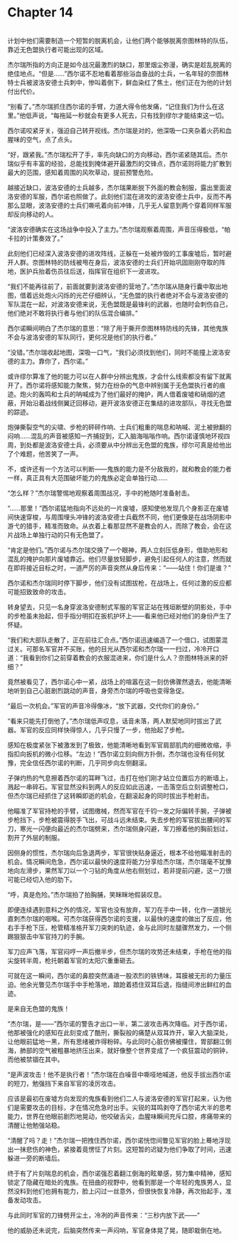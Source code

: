 # Chapter 14

<br>
计划中他们需要制造一个短暂的脱离机会，让他们两个能够脱离奈图林特的队伍，靠近无色盟执行者可能出现的区域。

杰尔瑞所指的方向正是如今战况最激烈的缺口，那里烟尘弥漫，确实是趁乱脱离的绝佳地点。“但是……”西尔诺不忍地看着那些浴血奋战的士兵，一名年轻的奈图林特士兵被波洛安德士兵刺中，惨叫着倒下，鲜血染红了焦土，他们正在为他的计划付出代价。

“别看了。”杰尔瑞抓住西尔诺的手臂，力道大得令他发痛，“记住我们为什么在这里。”他低声说，“每拖延一秒就会有更多人死去，只有找到缪尔才能结束这一切。

西尔诺咬紧牙关，强迫自己转开视线。杰尔瑞是对的，他深吸一口夹杂着火药和血腥味的空气，点了点头。

“好，跟紧我。”杰尔瑞松开了手，率先向缺口的方向移动，西尔诺紧随其后。杰尔瑞似乎有丰富的经验，总能找到掩体避开最激烈的交锋点，西尔诺则将能力扩散到最大的范围，感知着周围的风吹草动，提前预警危险。

越接近缺口，波洛安德的士兵越多，杰尔瑞果断脱下外面的教会制服，露出里面波洛安德的军服，西尔诺也照做了。此刻他们混在进攻的波洛安德士兵中，反而不再那么显眼，波洛安德的士兵们嘶吼着向前冲锋，几乎无人留意到两个穿着同样军服却反向移动的人。

“波洛安德确实在这场战争中投入了主力。”杰尔瑞观察着周围，声音压得极低，“帕卡拉的计策奏效了。”

此刻他们已经深入波洛安德的进攻阵线，正躲在一处被炸毁的工事废墟后，暂时避开人群。奈图林特的防线被甩在身后，波洛安德的士兵们开始巩固刚刚夺取的阵地，医护兵抬着伤员往后送，指挥官在组织下一波进攻。

“我们不能再往前了，前面就要到波洛安德的营地了。”杰尔瑞从随身行囊中取出地图，借着远处炮火闪烁的光芒仔细辨认，“无色盟的执行者绝对不会与波洛安德的军队混在一起，对波洛安德来说，无色盟既是最锋利的武器，也随时会刺伤自己，他们绝对不敢将执行者与他们的队伍混合编排。”

西尔诺瞬间明白了杰尔瑞的意思：“除了用于撕开奈图林特防线的先锋，其他鬼族不会与波洛安德的军队同行，更何况是他们的执行者。”

“没错。”杰尔瑞收起地图，深吸一口气，“我们必须找到他们，同时不能撞上波洛安德的主力。靠你了，西尔诺。”

或许缪尔算准了他的能力可以在人群中分辨出鬼族，才会什么线索都没有留下就离开了。西尔诺将感知能力聚焦，努力在纷杂的气息中辨别属于无色盟执行者的痕迹。炮火的轰鸣和士兵的呐喊成为了他们最好的掩护，两人借着废墟和硝烟的遮蔽，开始沿着战线侧翼迂回移动，避开波洛安德正在集结的进攻部队，寻找无色盟的踪迹。

炮弹撕裂空气的尖啸、步枪的砰砰作响、士兵们粗重的喘息和呐喊、泥土被掀翻的闷响……混乱的声音被感知一齐捕捉到，汇入脑海嗡嗡作响。西尔诺谨慎地环视四周，到处都是波洛安德士兵，必须要从中分辨出无色盟的鬼族，缪尔可真是给他出了个难题，他苦笑了一声。

不，或许还有一个方法可以判断——鬼族的能力是不分敌我的，就和教会的能力者一样，真正具有大范围破坏能力的鬼族必定会单独行动……

“怎么样？”杰尔瑞警惕地观察着周围战况，手中的枪随时准备射击。

“……那里！”西尔诺猛地指向不远处的一片废墟，感知使他发现几个身影正在废墟间快速穿梭，与周围埋头冲锋的波洛安德士兵截然不同，他们更像是在战场阴影中游弋的猎手，精准而致命。从衣着上看那显然不是教会的人，而除了教会，会在这片战场上单独行动的只有无色盟了。

“肯定是他们。”西尔诺与杰尔瑞交换了一个眼神，两人立刻压低身形，借助地形和混乱的掩护向那片废墟靠近。他们尽量放轻脚步，避免引起任何人的注意，然而就在即将接近目标之时，一道严厉的声音突然从身后传来：“——站住！你们是谁？”

西尔诺和杰尔瑞同时停下脚步，他们没有试图拔枪，在战场上，任何过激的反应都可能招致致命的攻击。

转身望去，只见一名身穿波洛安德制式军服的军官正站在残垣断壁的阴影处，手中的步枪虽未抬起，但手指分明扣在扳机护环上——看来他已经对他们的身份产生了怀疑。

“我们和大部队走散了，正在前往汇合点。”西尔诺迅速编造了一个借口，试图蒙混过关。可那名军官并不买账，他的目光从西尔诺和杰尔瑞一一扫过，冷冷开口道：“我看到你们之前穿着教会的衣服混进来，你们是什么人？奈图林特派来的奸细？”

竟然被看见了，西尔诺心中一紧，战场上的喧嚣在这一刻仿佛骤然退去，他能清晰地听到自己心脏剧烈跳动的声音，身旁杰尔瑞的呼吸也变得急促。

“最后一次机会。”军官的声音冷得像冰，“放下武器，交代你们的身份。”

“看来只能先打倒他了。”杰尔瑞低声叹息，话音未落，两人默契地同时拔出了武器。军官的反应同样快得惊人，几乎只慢了一步，他抬起了步枪。

感知在极度紧张下被激发到了极致，他能清晰地看到军官肩部肌肉的细微收缩，手指扣向扳机的微小位移。“左边！”西尔诺立刻向侧方扑倒，杰尔瑞也没有任何犹豫，完全信任西尔诺的判断，几乎同步向左侧翻滚。

子弹灼热的气息擦着西尔诺的耳畔飞过，击打在他们刚才站立位置后方的断墙上，溅起一串碎石。军官显然没料到两人的反应如此迅速，一击落空后立刻调整枪口，但杰尔瑞已经抓住了这转瞬即逝的机会，在翻滚起身的同时拔出手枪射击。

他瞄准了军官持枪的手臂，试图缴械，然而军官在千钧一发之际偏转手腕，子弹被步枪挡下，步枪被震得脱手飞出，可战斗远未结束。失去步枪的军官拔出腰间的军刀，寒光一闪便向最近的杰尔瑞劈来，杰尔瑞侧身闪避，军刀擦着他的胸前划过，割开了外层的制服。

因侧身的惯性，杰尔瑞向后急退两步，军官很快贴身逼近，根本不给他瞄准射击的机会。情况瞬间危急，西尔诺以最快的速度将能力分享给杰尔瑞，杰尔瑞毫不犹豫地向左滑步，果然军刀以一个刁钻的角度从他右侧划过，若非提前闪避，这一刀很可能已经切入他的肋下。

“呼，真是危险。”杰尔瑞拍了拍胸脯，笑眯眯地假装叹息。

即便连续遇到意料之外的情况，军官也没有放弃，军刀在手中一转，化作一道银光直刺杰尔瑞的咽喉。可杰尔瑞获得西尔诺的支援，以最快的速度的做出了反应，他右手手枪下压，枪管精准格开军刀突刺的轨迹，金与此同时左腿骤然发力，一个侧踢狠狠击中军官持刀的手腕。

军刀应声飞落，军官闷哼一声后撤半步，但杰尔瑞的攻势还未结束，手枪在他的指尖旋转半周，枪托朝着军官的太阳穴重重砸去。

可就在这一瞬间，西尔诺的鼻腔突然涌进一股浓烈的铁锈味，耳膜被无形的力量压迫。他余光瞥见杰尔瑞手中手枪落地，踉跄着捂住双耳后退，指缝间渗出鲜红的血迹。

是来自无色盟的鬼族！

“杰尔瑞，是——”西尔诺的警告才出口一半，第二波攻击再次降临。对于西尔诺，他那被强化的感知在此刻变成了酷刑，撕裂般的痛楚从双耳炸开，窜入大脑深处，让他眼前猛地一黑，所有思绪被炸得粉碎。与此同时心脏仿佛被攥住，胃部翻江倒海，肺部的空气被粗暴地挤压出来，就好像整个世界变成了一个疯狂震动的铜钟，而他被禁锢在其中。

“是声波攻击！他不是执行者！”杰尔瑞在白噪音中嘶哑地喊道，他反手拔出西尔诺的短刀，勉强挡下来自军官的凌厉攻击。

应该是最初在废墟方向发现的鬼族看到他们二人与波洛安德的军官打起来，认为他们是需要攻击的目标，才在情况危急时出手。尖锐的耳鸣剥夺了西尔诺大半的思考能力，世界在他眼前剧烈地晃动，他咬破舌尖，血腥味瞬间充斥口腔，疼痛带来的清醒让他勉强站稳。

“清醒了吗？走！”杰尔瑞一把拽住西尔诺，西尔诺恍惚间瞥见军官的脸上蓦地浮现出一抹悲伤的神色，紧接着竟愣怔了片刻。这短暂的迟疑为他们争取了时间，迅速躲进一旁的断墙后。

终于有了片刻喘息的机会，西尔诺强忍着翻江倒海的眩晕感，努力集中精神，感知锁定了隐藏在暗处的鬼族。在扭曲的视野中，他看到那是一个年轻的鬼族男人，显然没料到他们也拥有能力，脸上闪过一丝意外，但很快恢复冷静，再次抬起手，准备发动攻击。

与此同时军官的刀锋劈开尘土，冷冽的声音传来：“三秒内放下武——”

他的威胁还未说完，后脑突然传来一声闷响，军官身体晃了晃，随即栽倒在地。
